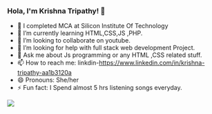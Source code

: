 ### Hola, I'm Krishna Tripathy! 👋
- 🔭 I completed  MCA at Silicon Institute Of Technology
- 🌱 I’m currently learning  HTML,CSS,JS ,PHP.
- 👯 I’m looking to collaborate on youtube.
- 🤔 I’m looking for help with full stack web development Project.
- 💬 Ask me about Js programming or any HTML ,CSS  related stuff.
- 📫 How to reach me: linkdin-https://www.linkedin.com/in/krishna-tripathy-aa1b3120a
- 😄 Pronouns: She/her
- ⚡ Fun fact: I Spend almost 5 hrs listening songs everyday.

<img src="https://github-readme-stats.vercel.app/api?username=KrishnaTripathy&&show_icons=true&title_color=bb2acf&text_color=daf7dc&bg_color=191919">


